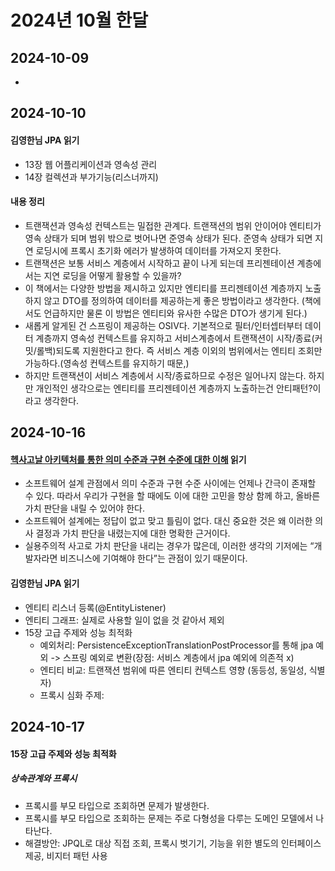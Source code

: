 # 2024년 10월 한달

## 2024-10-09
-

## 2024-10-10
#### 김영한님 JPA 읽기
- 13장 웹 어플리케이션과 영속성 관리
- 14장 컬렉션과 부가기능(리스너까지)
#### 내용 정리
- 트랜잭션과 영속성 컨텍스트는 밀접한 관계다. 트랜잭션의 범위 안이어야 엔티티가 영속 상태가 되며 범위 밖으로 벗어나면 준영속 상태가 된다. 준영속 상태가 되면 지연 로딩시에 프록시 초기화 에러가 발생하여 데이터를 가져오지 못한다.
- 트랜잭션은 보통 서비스 계층에서 시작하고 끝이 나게 되는데 프리젠테이션 계층에서는 지연 로딩을 어떻게 활용할 수 있을까?
- 이 책에서는 다양한 방법을 제시하고 있지만 엔티티를 프리젠테이션 계층까지 노출하지 않고 DTO를 정의하여 데이터를 제공하는게 좋은 방법이라고 생각한다. (책에서도 언급하지만 물론 이 방법은 엔티티와 유사한 수많은 DTO가 생기게 된다.)
- 새롭게 알게된 건 스프링이 제공하는 OSIV다. 기본적으로 필터/인터셉터부터 데이터 계층까지 영속성 컨텍스트를 유지하고 서비스계층에서 트랜잭션이 시작/종료(커밋/롤백)되도록 지원한다고 한다. 즉 서비스 계층 이외의 범위에서는 엔티티 조회만 가능하다.(영속성 컨텍스트를 유지하기 때문,)
- 하지만 트랜잭션이 서비스 계층에서 시작/종료하므로 수정은 일어나지 않는다. 하지만 개인적인 생각으로는 엔티티를 프리젠테이션 계층까지 노출하는건 안티패턴?이라고 생각한다.

## 2024-10-16
#### [헥사고날 아키텍처를 통한 의미 수준과 구현 수준에 대한 이해](https://mangkyu.tistory.com/396) 읽기
- 소프트웨어 설계 관점에서 의미 수준과 구현 수준 사이에는 언제나 간극이 존재할 수 있다. 따라서 우리가 구현을 할 때에도 이에 대한 고민을 항상 함께 하고, 올바른 가치 판단을 내릴 수 있어야 한다.
- 소프트웨어 설계에는 정답이 없고 맞고 틀림이 없다. 대신 중요한 것은 왜 이러한 의사 결정과 가치 판단을 내렸는지에 대한 명확한 근거이다.
- 실용주의적 사고로 가치 판단을 내리는 경우가 많은데, 이러한 생각의 기저에는 “개발자라면 비즈니스에 기여해야 한다”는 관점이 있기 때문이다.
#### 김영한님 JPA 읽기
- 엔티티 리스너 등록(@EntityListener)
- 엔티티 그래프: 실제로 사용할 일이 없을 것 같아서 제외
- 15장 고급 주제와 성능 최적화
  - 예외처리: PersistenceExceptionTranslationPostProcessor를 통해 jpa 예외 -> 스프링 예외로 변환(장점: 서비스 계층에서 jpa 예외에 의존적 x)
  - 엔티티 비교: 트랜잭션 범위에 따른 엔티티 컨텍스트 영향 (동등성, 동일성, 식별자)
  - 프록시 심화 주제: 

## 2024-10-17
#### 15장 고급 주제와 성능 최적화
##### 상속관계와 프록시
- 프록시를 부모 타입으로 조회하면 문제가 발생한다.
- 프록시를 부모 타입으로 조회하는 문제는 주로 다형성을 다루는 도메인 모델에서 나타난다.
- 해결방안: JPQL로 대상 직접 조회, 프록시 벗기기, 기능을 위한 별도의 인터페이스 제공, 비지터 패턴 사용
